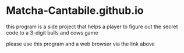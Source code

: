 # Matcha-Cantabile.github.io

this program is a side project that helps a player to 
figure out the secret code to a 3-digit bulls and cows game 

please use this program and a web browser  via the link above